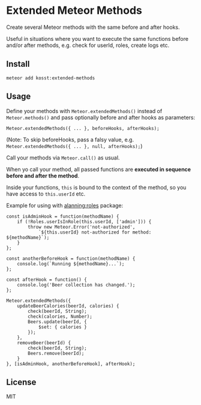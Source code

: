 # Extended Meteor Methods

Create several Meteor methods with the same before and after hooks.

Useful in situations where you want to execute the same functions before
and/or after methods, e.g. check for userId, roles, create logs etc.

## Install

`meteor add kosst:extended-methods`

## Usage

Define your methods with `Meteor.extendedMethods()` instead of
`Meteor.methods()` and pass optionally before and after hooks as parameters:

`Meteor.extendedMethods({ ... }, beforeHooks, afterHooks);`

(Note: To skip beforeHooks, pass a falsy value, e.g.
`Meteor.extendedMethods({ ... }, null, afterHooks);`)

Call your methods via `Meteor.call()` as usual.

When yo call your method, all passed functions are
**executed in sequence before and after the method**.

Inside your functions, `this` is bound to the context of the method, so you have
access to `this.userId` etc.

Example for using with
[alanning:roles](https://github.com/alanning/meteor-roles) package:

```
const isAdminHook = function(methodName) {
    if (!Roles.userIsInRole(this.userId, ['admin'])) {
        throw new Meteor.Error('not-authorized',
            `${this.userId} not-authorized for method: ${methodName}`);
    }
};

const anotherBeforeHook = function(methodName) {
    console.log(`Running ${methodName}...`);
};

const afterHook = function() {
    console.log('Beer collection has changed.');
};

Meteor.extendedMethods({
    updateBeerCalories(beerId, calories) {
        check(beerId, String);
        check(calories, Number);
        Beers.update(beerId, {
            $set: { calories }
        });
    },
    removeBeer(beerId) {
        check(beerId, String);
        Beers.remove(beerId);
    }
}, [isAdminHook, anotherBeforeHook], afterHook);

```

## License

MIT
